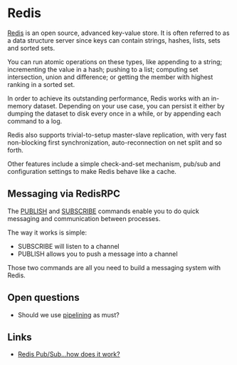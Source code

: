 # Redis

[Redis](http://redis.io/) is an open source, advanced key-value store. It is often referred to as a data structure server since keys can contain strings, hashes, lists, sets and sorted sets.

You can run atomic operations on these types, like appending to a string; incrementing the value in a hash; pushing to a list; computing set intersection, union and difference; or getting the member with highest ranking in a sorted set.

In order to achieve its outstanding performance, Redis works with an in-memory dataset. Depending on your use case, you can persist it either by dumping the dataset to disk every once in a while, or by appending each command to a log.

Redis also supports trivial-to-setup master-slave replication, with very fast non-blocking first synchronization, auto-reconnection on net split and so forth.

Other features include a simple check-and-set mechanism, pub/sub and configuration settings to make Redis behave like a cache.

## Messaging via RedisRPC

The [PUBLISH](http://redis.io/commands/subscribe) and [SUBSCRIBE](http://redis.io/commands/publish) commands enable you to do quick messaging and communication between processes. 

The way it works is simple:

 - SUBSCRIBE will listen to a channel
 - PUBLISH allows you to push a message into a channel
 
Those two commands are all you need to build a messaging system with Redis.

## Open questions

 - Should we use [pipelining](http://rediscookbook.org/pipeline_multiple_commands.html) as must? 

## Links

 - [Redis Pub/Sub…how does it work?](http://robots.thoughtbot.com/post/6325247416/redis-pub-sub-how-does-it-work)
